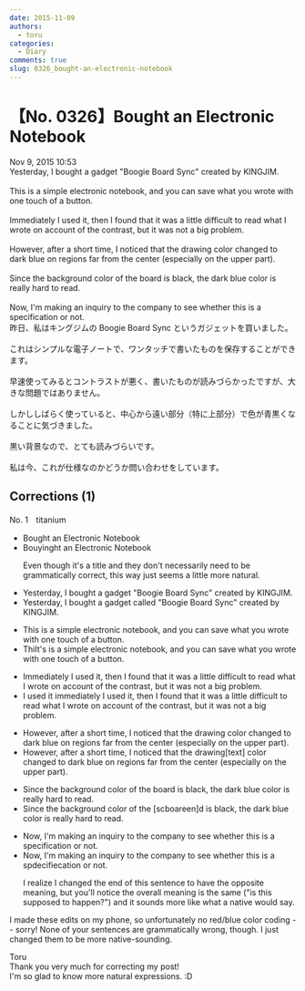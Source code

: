 ```yaml
---
date: 2015-11-09
authors:
  - toru
categories:
  - Diary
comments: true
slug: 0326_bought-an-electronic-notebook
---
```


# 【No. 0326】Bought an Electronic Notebook
<div class="date">Nov 9, 2015 10:53</div>
<div id="post"><div id="body_show_ori">
Yesterday, I bought a gadget "Boogie Board Sync" created by KINGJIM.<br/><br/>This is a simple electronic notebook, and you can save what you wrote with one touch of a button.<br/><br/>Immediately I used it, then I found that it was a little difficult to read what I wrote on account of the contrast, but it was not a big problem.<br/><br/>However, after a short time, I noticed that the drawing color changed to dark blue on regions far from the center (especially on the upper part).<br/><br/>Since the background color of the board is black, the dark blue color is really hard to read.<br/><br/>Now, I'm making an inquiry to the company to see whether this is a specification or not.
</div></div>

<!-- more -->

<div id="post_ja"><div id="body_show_mo">
昨日、私はキングジムの Boogie Board Sync というガジェットを買いました。<br/><br/>これはシンプルな電子ノートで、ワンタッチで書いたものを保存することができます。<br/><br/>早速使ってみるとコントラストが悪く、書いたものが読みづらかったですが、大きな問題ではありません。<br/><br/>しかししばらく使っていると、中心から遠い部分（特に上部分）で色が青黒くなることに気づきました。<br/><br/>黒い背景なので、とても読みづらいです。<br/><br/>私は今、これが仕様なのかどうか問い合わせをしています。
</div></div>

## Corrections (1)
<div id="block"><div class="first_name"> No. 1　<span class="just_name">titanium</span></div><div id="block2">
<ul class="correction_field">
<li class="incorrect">Bought an Electronic Notebook</li>
<li class="corrected correct">
B<span class="f_gray"><span class="sline">o</span></span>u<span class="f_red">yin</span>g<span class="f_gray"><span class="sline">ht</span></span> an Electronic Notebook
<p class="correction_comment">Even though it's a title and they don't necessarily need to be grammatically correct, this way just seems a little more natural.</p>
</li>
</ul>
<ul class="correction_field">
<li class="incorrect">Yesterday, I bought a gadget "Boogie Board Sync" created by KINGJIM.</li>
<li class="corrected correct">
Yesterday, I bought a gadget <span class="f_red">called </span>"Boogie Board Sync" created by KINGJIM.
</li>
</ul>
<ul class="correction_field">
<li class="incorrect">This is a simple electronic notebook, and you can save what you wrote with one touch of a button.</li>
<li class="corrected correct">
<span class="f_gray"><span class="sline">Thi</span></span><span class="f_red">It'</span>s <span class="f_gray"><span class="sline">is </span></span>a simple electronic notebook, and you can save what you wrote with one touch of a button.
</li>
</ul>
<ul class="correction_field">
<li class="incorrect">Immediately I used it, then I found that it was a little difficult to read what I wrote on account of the contrast, but it was not a big problem.</li>
<li class="corrected correct">
I<span class="f_red"> used it i</span>mmediately<span class="f_gray"><span class="sline"> I used it</span></span>, then I found that it was a little difficult to read what I wrote on account of the contrast, but it was not a big problem.
</li>
</ul>
<ul class="correction_field">
<li class="incorrect">However, after a short time, I noticed that the drawing color changed to dark blue on regions far from the center (especially on the upper part).</li>
<li class="corrected correct">
However, after a short time, I noticed that the <span class="f_gray"><span class="sline">drawing</span></span><span class="f_red">[text]</span> color changed to dark blue on regions far from the center (especially on the upper part).
</li>
</ul>
<ul class="correction_field">
<li class="incorrect">Since the background color of the board is black, the dark blue color is really hard to read.</li>
<li class="corrected correct">
Since the background color of the <span class="f_red">[sc</span><span class="f_gray"><span class="sline">boa</span></span>r<span class="f_red">een]</span><span class="f_gray"><span class="sline">d</span></span> is black, the dark blue color is really hard to read.
</li>
</ul>
<ul class="correction_field">
<li class="incorrect">Now, I'm making an inquiry to the company to see whether this is a specification or not.</li>
<li class="corrected correct">
Now, I'm making an inquiry to the company to see whether this is a <span class="f_gray"><span class="sline">sp</span></span><span class="f_red">d</span>e<span class="f_gray"><span class="sline">ci</span></span>f<span class="f_gray"><span class="sline">i</span></span><span class="f_red">e</span>c<span class="f_gray"><span class="sline">a</span></span>t<span class="f_gray"><span class="sline">ion</span></span> or not.
<p class="correction_comment">I realize I changed the end of this sentence to have the opposite meaning, but you'll notice the overall meaning is the same ("is this supposed to happen?") and it sounds more like what a native would say.</p>
</li>
</ul>
<p class="comment_small">
 I made these edits on my phone, so unfortunately no red/blue color coding -- sorry! None of your sentences are grammatically wrong, though. I just changed them to be more native-sounding.
</p>

</div><div class="name"><span class="just_name">Toru</span><br>
Thank you very much for correcting my post!<br/>I'm so glad to know more natural expressions. :D
</div>
</div>
